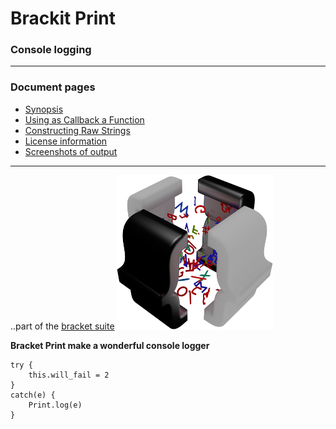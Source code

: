 # Brackit Print
### Console logging 

----

### Document pages
* [Synopsis](https://github.com/restarian/bracket_print/blob/master/doc/README.md)
* [Using as Callback a Function](https://github.com/restarian/bracket_print/blob/master/doc/as_callback.md)
* [Constructing Raw Strings ](https://github.com/restarian/bracket_print/blob/master/doc/as_string.md)
* [License information](https://github.com/restarian/bracket_print/blob/master/doc/license.md)
* [Screenshots of output ](https://github.com/restarian/bracket_print/blob/master/doc/screenshot.md)

----

..part of the [bracket suite](https://github.com/restarian/restarian/blob/master/bracket/readme.md)
![bracket](https://raw.githubusercontent.com/restarian/restarian/master/bracket/doc/image/bracket_logo_small.png)




**Bracket Print make a wonderful console logger**

```
try {
	this.will_fail = 2
} 
catch(e) { 
	Print.log(e)
}
```
